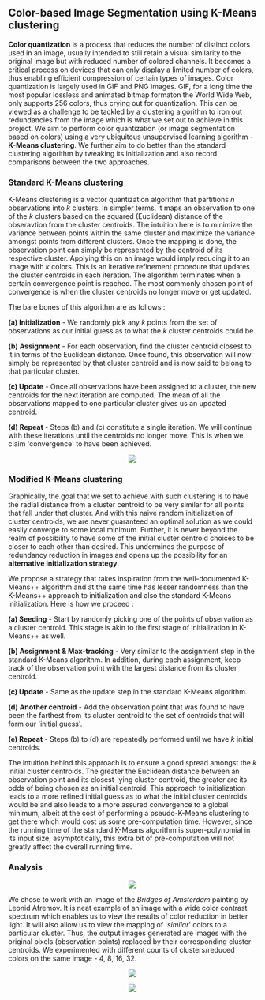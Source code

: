 ## Color-based Image Segmentation using K-Means clustering

**Color quantization** is a process that reduces the number of distinct colors used in an image, usually intended to still retain a visual similarity to the original image but with reduced number of colored channels. It becomes a critical process on devices that can only display a limited number of colors, thus enabling efficient compression of certain types of images. Color quantization is largely used in GIF and PNG images. GIF, for a long time the most popular lossless and animated bitmap formaton the World Wide Web, only supports 256 colors, thus crying out for quantization. This can be viewed as a challenge to be tackled by a clustering algorithm to iron out redundancies from the image which is what we set out to achieve in this project. We aim to perform color quantization (or image segmentation based on colors) using a very ubiquitous unsupervised learning algorithm - **K-Means clustering**. We further aim to do better than the standard clustering algorithm by tweaking its initialization and also record comparisons between the two approaches. 

### Standard K-Means clustering

K-Means clustering is a vector quantization algorithm that partitions *n* observations into *k* clusters. In simpler terms, it maps an observation to one of the *k* clusters based on the squared (Euclidean) distance of the obseravtion from the cluster centroids. The intuition here is to minimize the variance between points within the same cluster and maximize the variance amongst points from different clusters. Once the mapping is done, the observation point can simply be represented by the centroid of its respective cluster. Applying this on an image would imply reducing it to an image with *k* colors. This is an iterative refinement procedure that updates the cluster centroids in each iteration. The algorithm terminates when a certain convergence point is reached. The most commonly chosen point of convergence is when the cluster centroids no longer move or get updated.

The bare bones of this algorithm are as follows :

**(a) Initialization** - We randomly pick any *k* points from the set of observations as our initial guess as to what the *k* cluster centroids could be.

**(b) Assignment** - For each observation, find the cluster centroid closest to it in terms of the Euclidean distance. Once found, this observation will now simply be represented by that cluster centroid and is now said to belong to that particular cluster.

**(c) Update** - Once all observations have been assigned to a cluster, the new centroids for the next iteration are computed. The mean of all the observations mapped to one particular cluster gives us an updated centroid.

**(d) Repeat** - Steps (b) and (c) constitute a single iteration. We will continue with these iterations until the centroids no longer move. This is when we claim 'convergence' to have been achieved.

<p align="center">
  <img src = "https://github.com/sanjanprakash/Color-based-Image-Segmentation-using-K-Means-clustering/blob/master/kmeans.gif">
</p>

### Modified K-Means clustering

Graphically, the goal that we set to achieve with such clustering is to have the radial distance from a cluster centroid to be very similar for all points that fall under that cluster. And with this naive random initialization of cluster centroids, we are never guaranteed an optimal solution as we could easily converge to some local minimum. Further, it is never beyond the realm of possibility to have some of the initial cluster centroid choices to be closer to each other than desired. This undermines the purpose of redundancy reduction in images and opens up the possibility for an **alternative initialization strategy**.

We propose a strategy that takes inspiration from the well-documented K-Means++ algorithm and at the same time has lesser randomness than the K-Means++ approach to initialization and also the standard K-Means initialization. Here is how we proceed :

**(a) Seeding** - Start by randomly picking one of the points of observation as a cluster centroid. This stage is akin to the first stage of initialization in K-Means++ as well.

**(b) Assignment & Max-tracking** - Very similar to the assignment step in the standard K-Means algorithm. In addition, during each assignment, keep track of the observation point with the largest distance from its cluster centroid.

**(c) Update** - Same as the update step in the standard K-Means algorithm.

**(d) Another centroid** - Add the observation point that was found to have been the farthest from its cluster centroid to the set of centroids that will form our 'initial guess'.

**(e) Repeat** - Steps (b) to (d) are repeatedly performed until we have *k* initial centroids.

The intuition behind this approach is to ensure a good spread amongst the *k* initial cluster centroids. The greater the Euclidean distance between an observation point and its closest-lying cluster centroid, the greater are its odds of being chosen as an initial centroid. This approach to initialization leads to a more refined initial guess as to what the initial cluster centroids would be and also leads to a more assured convergence to a global minimum, albeit at the cost of performing a pseudo-K-Means clustering to get there which would cost us some pre-computation time. However, since the running time of the standard K-Means algorithm is super-polynomial in its input size, asymptotically, this extra bit of pre-computation will not greatly affect the overall running time.

### Analysis

<p align="center">
  <img src = "https://github.com/sanjanprakash/Color-based-Image-Segmentation-using-K-Means-clustering/blob/master/test_image.jpeg">
</p>

We chose to work with an image of the *Bridges of Amsterdam* painting by Leonid Afremov. It is neat example of an image with a wide color contrast spectrum which enables us to view the results of color reduction in better light. It will also allow us to view the mapping of '*similar*' colors to a particular cluster. Thus, the output images generated are images with the original pixels (observation points) replaced by their corresponding cluster centroids. We experimented with different counts of clusters/reduced colors on the same image - 4, 8, 16, 32.

<p align="center">
  <img src = "https://github.com/sanjanprakash/Color-based-Image-Segmentation-using-K-Means-clustering/blob/master/4_clusters.jpg">
</p>

<p align="center">
  <img src = "https://github.com/sanjanprakash/Color-based-Image-Segmentation-using-K-Means-clustering/blob/master/8_clusters.jpg">
</p>